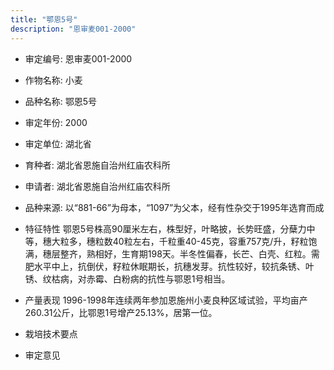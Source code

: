 ```yaml
---
title: "鄂恩5号"
description: "恩审麦001-2000"
---
```

* 审定编号:  恩审麦001-2000

*  作物名称:  小麦

*  品种名称:  鄂恩5号

*  审定年份:  2000

*  审定单位:  湖北省

* 育种者:  湖北省恩施自治州红庙农科所

*  申请者:  湖北省恩施自治州红庙农科所

*  品种来源:  以“881-66”为母本，“1097”为父本，经有性杂交于1995年选育而成

*  特征特性
鄂恩5号株高90厘米左右，株型好，叶略披，长势旺盛，分蘖力中等，穗大粒多，穗粒数40粒左右，千粒重40-45克，容重757克/升，籽粒饱满，穗层整齐，熟相好，生育期198天。半冬性偏春，长芒、白壳、红粒。需肥水平中上，抗倒伏，籽粒休眠期长，抗穗发芽。抗性较好，较抗条锈、叶锈、纹枯病，对赤霉、白粉病的抗性与鄂恩1号相当。

*  产量表现
1996-1998年连续两年参加恩施州小麦良种区域试验，平均亩产260.31公斤，比鄂恩1号增产25.13%，居第一位。

*  栽培技术要点


*  审定意见

